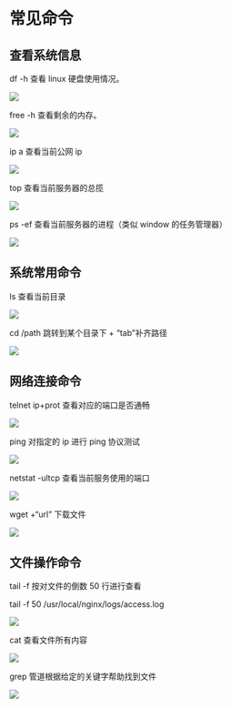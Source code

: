 # 常见命令

## 查看系统信息

df -h 查看 linux 硬盘使用情况。

![](http://ww1.sinaimg.cn/large/005SlI74gy1fmwkx3mprrj30lw03ut8p.jpg)

free -h 查看剩余的内存。

![](http://ww1.sinaimg.cn/large/005SlI74gy1fmwky4g654j30hw02ua9y.jpg)

ip a 查看当前公网 ip

![](http://ww1.sinaimg.cn/large/005SlI74gy1fmwlqsnypaj30nn06c3yr.jpg)

top 查看当前服务器的总揽

![](http://ww1.sinaimg.cn/large/005SlI74gy1fmwl1wo9oyj30jm0bcaah.jpg)

ps -ef 查看当前服务器的进程（类似 window 的任务管理器）

![](http://ww1.sinaimg.cn/large/005SlI74gy1fmwl2stlhej30oj0a2jry.jpg)

## 系统常用命令

ls 查看当前目录

![](http://ww1.sinaimg.cn/large/005SlI74gy1fmwl3jzapij30o3016743.jpg)

cd /path 跳转到某个目录下 + “tab”补齐路径

![](http://ww1.sinaimg.cn/large/005SlI74gy1fmwl52kb0rj30ns01cjr7.jpg)

## 网络连接命令

telnet ip+prot 查看对应的端口是否通畅

![](http://ww1.sinaimg.cn/large/005SlI74gy1fmwlogt5z9j30o903uweg.jpg)

ping 对指定的 ip 进行 ping 协议测试

![](http://ww1.sinaimg.cn/large/005SlI74gy1fmwlqfc8b0j30lj06074k.jpg)

netstat -ultcp 查看当前服务使用的端口

![](http://ww1.sinaimg.cn/large/005SlI74gy1fmwlt2tg67j30o404hglp.jpg)

wget +“url” 下载文件

![](http://ww1.sinaimg.cn/large/005SlI74gy1fmwm309tltj30oq05s0sv.jpg)

## 文件操作命令

tail -f 按对文件的倒数 50 行进行查看

tail -f 50 /usr/local/nginx/logs/access.log

![](http://ww1.sinaimg.cn/large/005SlI74gy1fmxhh587bgj30p9096757.jpg)

cat 查看文件所有内容

![](http://ww1.sinaimg.cn/large/005SlI74gy1fmxhjxu18uj30k70bvt8x.jpg)

grep 管道根据给定的关键字帮助找到文件

![](http://ww1.sinaimg.cn/large/005SlI74gy1fmxhl8i8xgj30cg00za9u.jpg)
